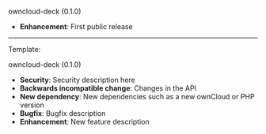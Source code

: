 owncloud-deck (0.1.0)
* **Enhancement**: First public release

-------------------
Template:

owncloud-deck (0.1.0)
* **Security**: Security description here
* **Backwards incompatible change**: Changes in the API
* **New dependency**: New dependencies such as a new ownCloud or PHP version
* **Bugfix**: Bugfix description
* **Enhancement**: New feature description
